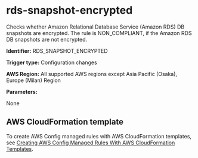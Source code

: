 # rds\-snapshot\-encrypted<a name="rds-snapshot-encrypted"></a>

Checks whether Amazon Relational Database Service \(Amazon RDS\) DB snapshots are encrypted\. The rule is NON\_COMPLIANT, if the Amazon RDS DB snapshots are not encrypted\. 

**Identifier:** RDS\_SNAPSHOT\_ENCRYPTED

**Trigger type:** Configuration changes

**AWS Region:** All supported AWS regions except Asia Pacific \(Osaka\), Europe \(Milan\) Region

**Parameters:**

None  

## AWS CloudFormation template<a name="w29aac11c33c17b7d277c15"></a>

To create AWS Config managed rules with AWS CloudFormation templates, see [Creating AWS Config Managed Rules With AWS CloudFormation Templates](aws-config-managed-rules-cloudformation-templates.md)\.